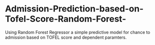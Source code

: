 # Admission-Prediction-based-on-Tofel-Score-Random-Forest-
Using Random Forest Regressor a simple predictive model for chance to admission based on TOFEL score and dependent paramters.

